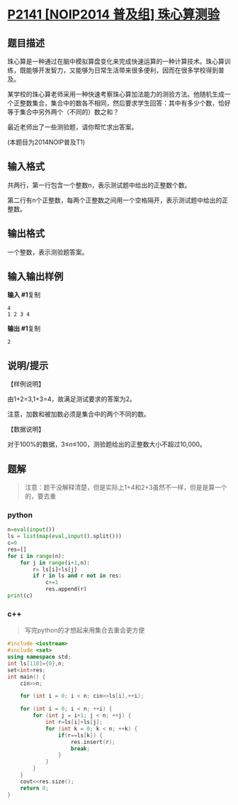 # [P2141 [NOIP2014 普及组] 珠心算测验](https://www.luogu.com.cn/problem/P2141)

## 题目描述

珠心算是一种通过在脑中模拟算盘变化来完成快速运算的一种计算技术。珠心算训练，既能够开发智力，又能够为日常生活带来很多便利，因而在很多学校得到普及。

某学校的珠心算老师采用一种快速考察珠心算加法能力的测验方法。他随机生成一个正整数集合，集合中的数各不相同，然后要求学生回答：其中有多少个数，恰好等于集合中另外两个（不同的）数之和？

最近老师出了一些测验题，请你帮忙求出答案。

(本题目为2014NOIP普及T1)

## 输入格式

共两行，第一行包含一个整数n，表示测试题中给出的正整数个数。

第二行有n个正整数，每两个正整数之间用一个空格隔开，表示测试题中给出的正整数。

## 输出格式

一个整数，表示测验题答案。

## 输入输出样例

**输入 #1**复制

```
4
1 2 3 4
```

**输出 #1**复制

```
2
```

## 说明/提示

【样例说明】

由1+2=3,1+3=4，故满足测试要求的答案为2。

注意，加数和被加数必须是集合中的两个不同的数。

【数据说明】

对于100%的数据，3≤*n*≤100，测验题给出的正整数大小不超过10,000。

## 题解

> 注意：题干没解释清楚，但是实际上1+4和2+3虽然不一样，但是是算一个的，要去重

### python

```python
n=eval(input())
ls = list(map(eval,input().split()))
c=0
res=[]
for i in range(n):
    for j in range(i+1,n):
        r= ls[i]+ls[j]
        if r in ls and r not in res:
            c+=1
            res.append(r)
print(c)
```

### c++

> 写完python的才想起来用集合去重会更方便

```cpp
#include <iostream>
#include <set>
using namespace std;
int ls[110]={0},n;
set<int>res;
int main() {
    cin>>n;

    for (int i = 0; i < n; cin>>ls[i],++i);

    for (int i = 0; i < n; ++i) {
        for (int j = i+1; j < n; ++j) {
            int r=ls[i]+ls[j];
            for (int k = 0; k < n; ++k) {
                if(r==ls[k]) {
                    res.insert(r);
                    break;
                }
            }
        }
    }
    cout<<res.size();
    return 0;
}
```


